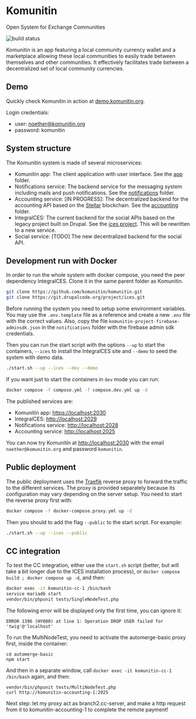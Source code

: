 # Komunitin

Open System for Exchange Communities

![build status](https://github.com/komunitin/komunitin/workflows/Build/badge.svg)

Komunitin is an app featuring a local community currency wallet and a marketplace allowing these local communities to easily trade between themselves and other communities. It effectively facilitates trade between a decentralized set of local community currencies.

## Demo
Quickly check Komunitin in action at [demo.komunitin.org](https://demo.komunitin.org). 

Login credentials:

* user: noether@komunitin.org
* password: komunitin

## System structure
The Komunitin system is made of several microservices:
 - Komunitin app: The client application with user interface. See the [app](app/) folder.
 - Notifications service: The backend service for the messaging system including mails and push notifications. See the [notifications](notifications/) folder.
 - Accounting service: [IN PROGRESS]: The decentralized backend for the accounting API based on the [Stellar](https://stellar.org) blockchain. See the [accounting](accounting) folder.
 - IntegralCES: The current backend for the social APIs based on the legacy project built on Drupal. See the [ices project](https://drupal.org/project/ices). This will be rewritten to a new service.
 - Social service: [TODO] The new decentralized backend for the social API.

## Development run with Docker
In order to run the whole system with docker compose, you need the peer dependency IntegralCES. Clone it in the same parent folder as Komunitin.

```bash
git clone https://github.com/komunitin/komunitin.git
git clone https://git.drupalcode.org/project/ices.git
```

Before running the system you need to setup some environment variables. You may use the `.env.template` file as a reference and create a new `.env` file with the correct values. Also, copy the file `komunitin-project-firebase-adminsdk.json` in the `notifications` folder with the firebase admin sdk credentials.

Then you can run the start script with the options `--up` to start the containers, `--ices` to install the IntegralCES site and `--demo` to seed the system with demo data.

```bash
./start.sh --up --ices --dev --demo
```

If you want just to start the containers in `dev` mode you can run:
  
```bash
docker compose -f compose.yml -f compose.dev.yml up -d
```

The published services are:
 - Komunitin app: [https://localhost:2030](https://localhost:2030)
 - IntegralCES: [http://localhost:2029](http://localhost:2029)
 - Notifications service: [http://localhost:2028](http://localhost:2028)
 - Accounting service: [http://localhost:2025](http://localhost:2025)

You can now try Komunitin at [http://localhost:2030](http://localhost:2030) with the email `noether@komunitin.org` and password `komunitin`.

## Public deployment
The public deployment uses the [Traefik](https://traefik.io) reverse proxy to forward the traffic to the different services. The proxy is provided separately because its configuration may vary depending on the server setup. You need to start the reverse proxy first with:

```bash
docker compose -f docker-compose.proxy.yml up -d
```
Then you should to add the flag `--public` to the start script. For example:

```bash
./start.sh --up --ices --public
```

## CC integration
To test the CC integration, either use the `start.sh` script (better, but will take a bit longer due to the ICES installation process), or `docker compose build ; docker compose up -d`, and then:
```sh
docker exec -it komunitin-cc-1 /bin/bash
service mariadb start
vendor/bin/phpunit tests/SingleNodeTest.php 
```

The following error will be displayed only the first time, you can ignore it:
```
ERROR 1396 (HY000) at line 1: Operation DROP USER failed for 'twig'@'localhost'
```

To run the MultiNodeTest, you need to activate the automerge-basic proxy first, inside the container:
```
cd automerge-basic
npm start
```
And then in a separate window, call `docker exec -it komunitin-cc-1 /bin/bash` again, and then:
```
vendor/bin/phpunit tests/MultiNodeTest.php
curl http://komunitin-accounting-1:2025
```
Next step: let my proxy act as branch2.cc-server, and make a http request from it to komunitin-accounting-1 to complete the remote payment!